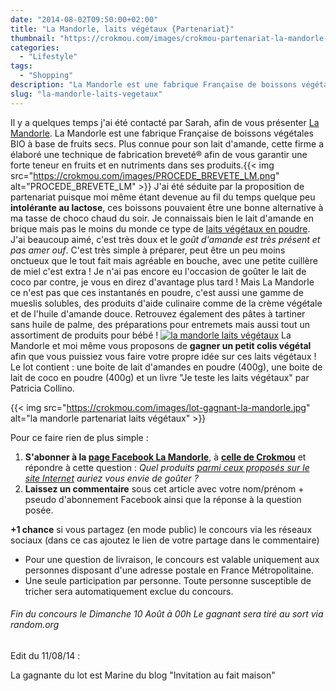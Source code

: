 ```yaml
---
date: "2014-08-02T09:50:00+02:00"
title: "La Mandorle, laits végétaux {Partenariat}"
thumbnail: "https://crokmou.com/images/crokmou-partenariat-la-mandorle-boisson-vegetale.jpg"
categories:
  - "Lifestyle"
tags:
  - "Shopping"
description: "La Mandorle est une fabrique Française de boissons végétales BIO à base de fruits secs. Plus connue pour son lait d'amande, elle fabrique aussi du muesli..."
slug: "la-mandorle-laits-vegetaux"
---
```


Il y a quelques temps j'ai été contacté par Sarah, afin de vous présenter [La Mandorle](http://lamandorle.com/). La Mandorle est une fabrique Française de boissons végétales BIO à base de fruits secs. Plus connue pour son lait d'amande, cette firme a élaboré une technique de fabrication breveté® afin de vous garantir une forte teneur en fruits et en nutriments dans ses produits.{{< img src="https://crokmou.com/images/PROCEDE_BREVETE_LM.png" alt="PROCEDE_BREVETE_LM" >}} J'ai été séduite par la proposition de partenariat puisque moi même étant devenue au fil du temps quelque peu **intolérante au lactose**, ces boissons pouvaient être une bonne alternative à ma tasse de choco chaud du soir. Je connaissais bien le lait d'amande en brique mais pas le moins du monde ce type de [laits végétaux en poudre](http://lamandorle.com/fr/37-les-poudres). J'ai beaucoup aimé, c'est très doux et le _goût d'amande est très présent et pas amer ouf_. C'est très simple à préparer, peut être un peu moins onctueux que le tout fait mais agréable en bouche, avec une petite cuillère de miel c'est extra ! Je n'ai pas encore eu l'occasion de goûter le lait de coco par contre, je vous en direz d'avantage plus tard ! Mais La Mandorle ce n'est pas que ces instantanés en poudre, c'est aussi une gamme de mueslis solubles, des produits d'aide culinaire comme de la crème végétale et de l'huile d'amande douce. Retrouvez également des pâtes à tartiner sans huile de palme, des préparations pour entremets mais aussi tout un assortiment de produits pour bébé ! [![la mandorle laits végétaux](https://crokmou.com/images/crokmou-partenariat-la-mandorle-boisson-vegetale-1.jpg)](https://crokmou.com/images/crokmou-partenariat-la-mandorle-boisson-vegetale-1.jpg) La Mandorle et moi même vous proposons de **gagner un petit colis végétal** afin que vous puissiez vous faire votre propre idée sur ces laits végétaux ! Le lot contient : une boite de lait d'amandes en poudre (400g), une boite de lait de coco en poudre (400g) et un livre "Je teste les laits végétaux" par Patricia Collino.

{{< img src="https://crokmou.com/images/lot-gagnant-la-mandorle.jpg" alt="la mandorle partenariat laits végétaux" >}}

Pour ce faire rien de plus simple :

1.  **S'abonner à la [page Facebook La Mandorle](https://www.facebook.com/LaMandorle)**, à [**celle de Crokmou**](https://www.facebook.com/crokmou.blog) et répondre à cette question : _Quel produits [parmi ceux proposés sur le site Internet](http://lamandorle.com/) auriez vous envie de goûter ?_
2.  **Laissez un commentaire** sous cet article avec votre nom/prénom + pseudo d'abonnement Facebook ainsi que la réponse à la question posée.

**+1 chance** si vous partagez (en mode public) le concours via les réseaux sociaux (dans ce cas ajoutez le lien de votre partage dans le commentaire)

*   Pour une question de livraison, le concours est valable uniquement aux personnes disposant d'une adresse postale en France Métropolitaine.
*   Une seule participation par personne. Toute personne susceptible de tricher sera automatiquement exclue du concours.

###### Fin du concours le Dimanche 10 Août à 00h Le gagnant sera tiré au sort via random.org

Edit du 11/08/14 : 

La gagnante du lot est Marine du blog "Invitation au fait maison"